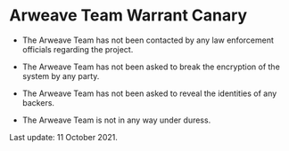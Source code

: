 # Arweave Team Warrant Canary

- The Arweave Team has not been contacted by any law enforcement officials regarding the project.

- The Arweave Team has not been asked to break the encryption of the system by any party.

- The Arweave Team has not been asked to reveal the identities of any backers.

- The Arweave Team is not in any way under duress.

Last update: 11 October 2021.

